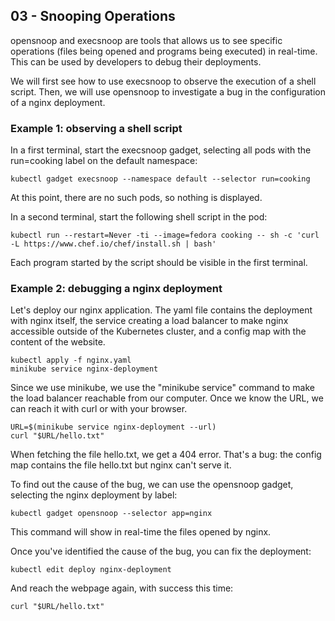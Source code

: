 ## 03 - Snooping Operations

opensnoop and execsnoop are tools that allows us to see specific operations
(files being opened and programs being executed) in real-time. This can be used
by developers to debug their deployments.

We will first see how to use execsnoop to observe the execution of a shell
script. Then, we will use opensnoop to investigate a bug in the configuration
of a nginx deployment.

### Example 1: observing a shell script

In a first terminal, start the execsnoop gadget, selecting all pods with the
run=cooking label on the default namespace:

```
kubectl gadget execsnoop --namespace default --selector run=cooking
```

At this point, there are no such pods, so nothing is displayed.

In a second terminal, start the following shell script in the pod:

```
kubectl run --restart=Never -ti --image=fedora cooking -- sh -c 'curl -L https://www.chef.io/chef/install.sh | bash'
```

Each program started by the script should be visible in the first terminal.

### Example 2: debugging a nginx deployment

Let's deploy our nginx application. The yaml file contains the deployment with
nginx itself, the service creating a load balancer to make nginx accessible
outside of the Kubernetes cluster, and a config map with the content of the
website.

```
kubectl apply -f nginx.yaml
minikube service nginx-deployment
```

Since we use minikube, we use the "minikube service" command to make the load
balancer reachable from our computer. Once we know the URL, we can reach it
with curl or with your browser.

```
URL=$(minikube service nginx-deployment --url)
curl "$URL/hello.txt"
```

When fetching the file hello.txt, we get a 404 error. That's a bug: the config
map contains the file hello.txt but nginx can't serve it.

To find out the cause of the bug, we can use the opensnoop gadget, selecting
the nginx deployment by label:

```
kubectl gadget opensnoop --selector app=nginx
```

This command will show in real-time the files opened by nginx.

Once you've identified the cause of the bug, you can fix the deployment:

```
kubectl edit deploy nginx-deployment
```

And reach the webpage again, with success this time:

```
curl "$URL/hello.txt"
```
